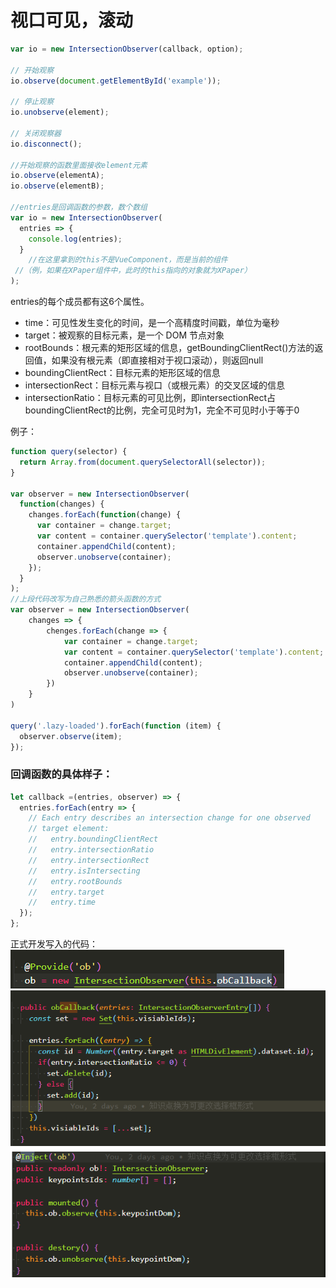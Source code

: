 # 视口可见，滚动
```javascript
var io = new IntersectionObserver(callback, option);

// 开始观察
io.observe(document.getElementById('example'));

// 停止观察
io.unobserve(element);

// 关闭观察器
io.disconnect();

//开始观察的函数里面接收element元素
io.observe(elementA);
io.observe(elementB);

//entries是回调函数的参数，数个数组
var io = new IntersectionObserver(
  entries => {
    console.log(entries);
  }
	//在这里拿到的this不是VueComponent，而是当前的组件
 //（例，如果在XPaper组件中，此时的this指向的对象就为XPaper）
);
```
entries的每个成员都有这6个属性。
+ time：可见性发生变化的时间，是一个高精度时间戳，单位为毫秒
+ target：被观察的目标元素，是一个 DOM 节点对象
+ rootBounds：根元素的矩形区域的信息，getBoundingClientRect()方法的返回值，如果没有根元素（即直接相对于视口滚动），则返回null
+ boundingClientRect：目标元素的矩形区域的信息
+ intersectionRect：目标元素与视口（或根元素）的交叉区域的信息
+ intersectionRatio：目标元素的可见比例，即intersectionRect占boundingClientRect的比例，完全可见时为1，完全不可见时小于等于0  

例子：  
```javascript
function query(selector) {
  return Array.from(document.querySelectorAll(selector));
}

var observer = new IntersectionObserver(
  function(changes) {
    changes.forEach(function(change) {
      var container = change.target;
      var content = container.querySelector('template').content;
      container.appendChild(content);
      observer.unobserve(container);
    });
  }
);
//上段代码改写为自己熟悉的箭头函数的方式
var observer = new IntersectionObserver(
	changes => {
		chenges.forEach(change => {
			var container = change.target;
			var content = container.querySelector('template').content;
			container.appendChild(content);
			observer.unobserve(container);
		})
	}
)

query('.lazy-loaded').forEach(function (item) {
  observer.observe(item);
});
```
### 回调函数的具体样子：
```javascript
let callback =(entries, observer) => { 
  entries.forEach(entry => {
    // Each entry describes an intersection change for one observed
    // target element:
    //   entry.boundingClientRect
    //   entry.intersectionRatio
    //   entry.intersectionRect
    //   entry.isIntersecting
    //   entry.rootBounds
    //   entry.target
    //   entry.time
  });
};
```
正式开发写入的代码：  
![image](./assets/s-1.png)
![image](./assets/s-2.png)
![image](./assets/s-3.png)